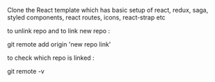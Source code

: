Clone the React template which has basic setup of react, redux, saga, styled components, react routes, icons, react-strap etc

to unlink repo and to link new repo : 

git remote add origin 'new repo link'


to check which repo is linked : 

git remote -v

